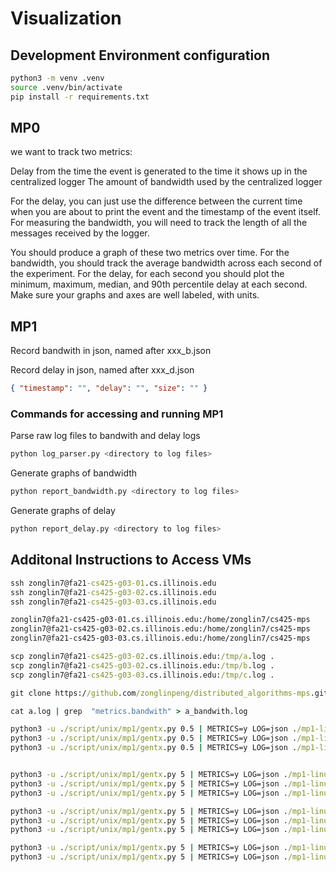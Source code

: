 # Visualization

## Development Environment configuration

```bash
python3 -m venv .venv
source .venv/bin/activate
pip install -r requirements.txt
```

## MP0

we want to track two metrics:

Delay from the time the event is generated to the time it shows up in the centralized logger
The amount of bandwidth used by the centralized logger

For the delay, you can just use the difference between the current time when you are about to print the event and the timestamp of the event itself. For measuring the bandwidth, you will need to track the length of all the messages received by the logger.

You should produce a graph of these two metrics over time.
For the bandwidth,
you should track the average bandwidth across each second of the experiment.
For the delay,
for each second you should plot the
minimum, maximum, median, and 90th percentile delay at each second.
Make sure your graphs and axes are well labeled, with units.


## MP1

Record bandwith in json, named after xxx_b.json

Record delay in json, named after xxx_d.json


```json
{ "timestamp": "", "delay": "", "size": "" }
```


### Commands for accessing and running MP1

Parse raw log files to bandwith and delay logs
```python
python log_parser.py <directory to log files>
```

Generate graphs of bandwidth
```python
python report_bandwidth.py <directory to log files>
```

Generate graphs of delay
```python
python report_delay.py <directory to log files>
```

## Additonal Instructions to Access VMs
```cmd
ssh zonglin7@fa21-cs425-g03-01.cs.illinois.edu
ssh zonglin7@fa21-cs425-g03-02.cs.illinois.edu
ssh zonglin7@fa21-cs425-g03-03.cs.illinois.edu

zonglin7@fa21-cs425-g03-01.cs.illinois.edu:/home/zonglin7/cs425-mps
zonglin7@fa21-cs425-g03-02.cs.illinois.edu:/home/zonglin7/cs425-mps
zonglin7@fa21-cs425-g03-03.cs.illinois.edu:/home/zonglin7/cs425-mps

scp zonglin7@fa21-cs425-g03-02.cs.illinois.edu:/tmp/a.log .
scp zonglin7@fa21-cs425-g03-02.cs.illinois.edu:/tmp/b.log .
scp zonglin7@fa21-cs425-g03-03.cs.illinois.edu:/tmp/c.log .

git clone https://github.com/zonglinpeng/distributed_algorithms-mps.git

cat a.log | grep  "metrics.bandwith" > a_bandwith.log

python3 -u ./script/unix/mp1/gentx.py 0.5 | METRICS=y LOG=json ./mp1-linux-amd64 A 8080 ./lib/mp1/config/vm_testing/3/config_a.txt 2> /tmp/a.log
python3 -u ./script/unix/mp1/gentx.py 0.5 | METRICS=y LOG=json ./mp1-linux-amd64 B 8081 ./lib/mp1/config/vm_testing/3/config_b.txt 2> /tmp/b.log
python3 -u ./script/unix/mp1/gentx.py 0.5 | METRICS=y LOG=json ./mp1-linux-amd64 C 8082 ./lib/mp1/config/vm_testing/3/config_c.txt 2> /tmp/c.log


python3 -u ./script/unix/mp1/gentx.py 5 | METRICS=y LOG=json ./mp1-linux-amd64 node1 8080 ./lib/mp1/config/vm_testing/8/config_1.txt 2> /tmp/1.log
python3 -u ./script/unix/mp1/gentx.py 5 | METRICS=y LOG=json ./mp1-linux-amd64 node2 8081 ./lib/mp1/config/vm_testing/8/config_2.txt 2> /tmp/2.log
python3 -u ./script/unix/mp1/gentx.py 5 | METRICS=y LOG=json ./mp1-linux-amd64 node3 8082 ./lib/mp1/config/vm_testing/8/config_3.txt 2> /tmp/3.log

python3 -u ./script/unix/mp1/gentx.py 5 | METRICS=y LOG=json ./mp1-linux-amd64 node4 8080 ./lib/mp1/config/vm_testing/8/config_4.txt 2> /tmp/4.log
python3 -u ./script/unix/mp1/gentx.py 5 | METRICS=y LOG=json ./mp1-linux-amd64 node5 8081 ./lib/mp1/config/vm_testing/8/config_5.txt 2> /tmp/5.log
python3 -u ./script/unix/mp1/gentx.py 5 | METRICS=y LOG=json ./mp1-linux-amd64 node6 8082 ./lib/mp1/config/vm_testing/8/config_6.txt 2> /tmp/6.log

python3 -u ./script/unix/mp1/gentx.py 5 | METRICS=y LOG=json ./mp1-linux-amd64 node7 8080 ./lib/mp1/config/vm_testing/8/config_7.txt 2> /tmp/7.log
python3 -u ./script/unix/mp1/gentx.py 5 | METRICS=y LOG=json ./mp1-linux-amd64 node8 8081 ./lib/mp1/config/vm_testing/8/config_8.txt 2> /tmp/8.log
```

